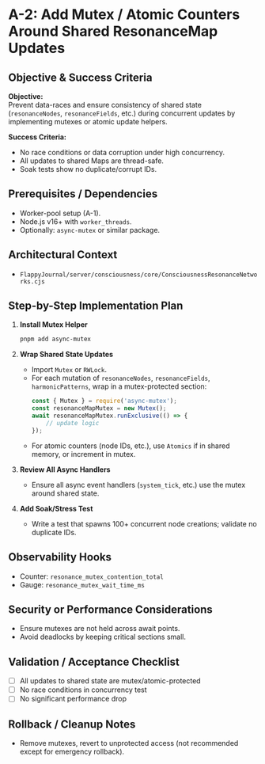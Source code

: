 # A-2: Add Mutex / Atomic Counters Around Shared ResonanceMap Updates

## Objective & Success Criteria
**Objective:**  
Prevent data-races and ensure consistency of shared state (`resonanceNodes`, `resonanceFields`, etc.) during concurrent updates by implementing mutexes or atomic update helpers.

**Success Criteria:**  
- No race conditions or data corruption under high concurrency.
- All updates to shared Maps are thread-safe.
- Soak tests show no duplicate/corrupt IDs.

## Prerequisites / Dependencies
- Worker-pool setup (A-1).
- Node.js v16+ with `worker_threads`.
- Optionally: `async-mutex` or similar package.

## Architectural Context
- `FlappyJournal/server/consciousness/core/ConsciousnessResonanceNetworks.cjs`

## Step-by-Step Implementation Plan

1. **Install Mutex Helper**
   ```sh
   pnpm add async-mutex
   ```

2. **Wrap Shared State Updates**
   - Import `Mutex` or `RWLock`.
   - For each mutation of `resonanceNodes`, `resonanceFields`, `harmonicPatterns`, wrap in a mutex-protected section:
     ```js
     const { Mutex } = require('async-mutex');
     const resonanceMapMutex = new Mutex();
     await resonanceMapMutex.runExclusive(() => {
         // update logic
     });
     ```
   - For atomic counters (node IDs, etc.), use `Atomics` if in shared memory, or increment in mutex.

3. **Review All Async Handlers**
   - Ensure all async event handlers (`system_tick`, etc.) use the mutex around shared state.

4. **Add Soak/Stress Test**
   - Write a test that spawns 100+ concurrent node creations; validate no duplicate IDs.

## Observability Hooks
- Counter: `resonance_mutex_contention_total`
- Gauge: `resonance_mutex_wait_time_ms`

## Security or Performance Considerations
- Ensure mutexes are not held across await points.
- Avoid deadlocks by keeping critical sections small.

## Validation / Acceptance Checklist
- [ ] All updates to shared state are mutex/atomic-protected
- [ ] No race conditions in concurrency test
- [ ] No significant performance drop

## Rollback / Cleanup Notes
- Remove mutexes, revert to unprotected access (not recommended except for emergency rollback).